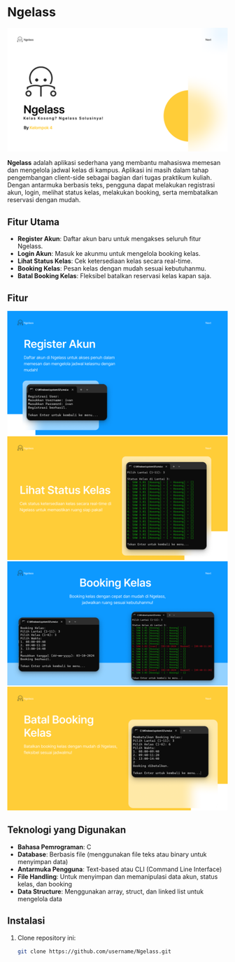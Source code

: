 # Ngelass

![Logo Ngelass](images/logo.png)

**Ngelass** adalah aplikasi sederhana yang membantu mahasiswa memesan dan mengelola jadwal kelas di kampus. Aplikasi ini masih dalam tahap pengembangan client-side sebagai bagian dari tugas praktikum kuliah. Dengan antarmuka berbasis teks, pengguna dapat melakukan registrasi akun, login, melihat status kelas, melakukan booking, serta membatalkan reservasi dengan mudah.

## Fitur Utama
- **Register Akun**: Daftar akun baru untuk mengakses seluruh fitur Ngelass.
- **Login Akun**: Masuk ke akunmu untuk mengelola booking kelas.
- **Lihat Status Kelas**: Cek ketersediaan kelas secara real-time.
- **Booking Kelas**: Pesan kelas dengan mudah sesuai kebutuhanmu.
- **Batal Booking Kelas**: Fleksibel batalkan reservasi kelas kapan saja.

## Fitur
![Register Akun](images/registerakun.png)
![Lihat Status Kelas](images/lihatstatuskelas.png)
![Booking Kelas](images/bookingkelas.png)
![Batal Booking Kelas](images/batalbookingkelas.png)

## Teknologi yang Digunakan
- **Bahasa Pemrograman**: C
- **Database**: Berbasis file (menggunakan file teks atau binary untuk menyimpan data)
- **Antarmuka Pengguna**: Text-based atau CLI (Command Line Interface)
- **File Handling**: Untuk menyimpan dan memanipulasi data akun, status kelas, dan booking
- **Data Structure**: Menggunakan array, struct, dan linked list untuk mengelola data

## Instalasi
1. Clone repository ini:
   ```bash
   git clone https://github.com/username/Ngelass.git

